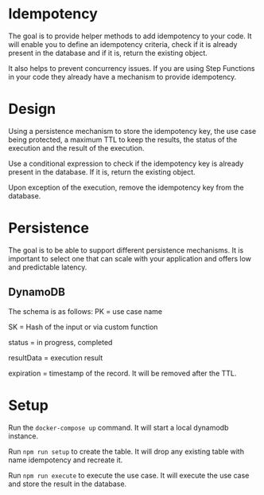 # Idempotency

The goal is to provide helper methods to add idempotency to your code. It will enable you to define an idempotency criteria, check if it is already present in the database and if it is, return the existing object.

It also helps to prevent concurrency issues. If you are using Step Functions in your code they already have a mechanism to provide idempotency.

# Design

Using a persistence mechanism to store the idempotency key, the use case being protected, a maximum TTL to keep the results, the status of the execution and the result of the execution.

Use a conditional expression to check if the idempotency key is already present in the database. If it is, return the existing object.

Upon exception of the execution, remove the idempotency key from the database. 


# Persistence

The goal is to be able to support different persistence mechanisms. It is important to select one that can scale with your application and offers low and predictable latency.

## DynamoDB

The schema is as follows:
PK = use case name

SK = Hash of the input or via custom function

status = in progress, completed

resultData = execution result

expiration = timestamp of the record. It will be removed after the TTL.

# Setup

Run the `docker-compose up` command. It will start a local dynamodb instance.

Run `npm run setup` to create the table. It will drop any existing table with name idempotency and recreate it.

Run `npm run execute` to execute the use case. It will execute the use case and store the result in the database.
